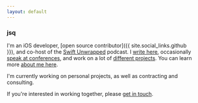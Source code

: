 ```yaml
---
layout: default
---
```


<h3 class="branded">jsq</h3>

I'm an iOS developer, [open source contributor]({{ site.social_links.github }}), and co-host of the [Swift Unwrapped](https://spec.fm/podcasts/swift-unwrapped) podcast. I [write here](/blog), occasionally [speak at conferences](/speaking), and work on a lot of [different projects](/projects). You can learn more [about me here](/about).

I'm currently working on personal projects, as well as contracting and consulting.

If you're interested in working together, please [get in touch](/contact).
